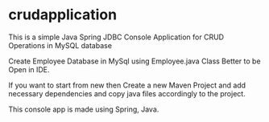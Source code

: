 # crudapplication
This is a simple Java Spring JDBC Console Application for CRUD Operations in MySQL database 


Create Employee Database in MySql using Employee.java Class 
Better to be Open in IDE.

If you want to start from new then Create a new Maven Project and add necessary dependencies and copy java files accordingly to the project.


This console app is made using Spring, Java.


